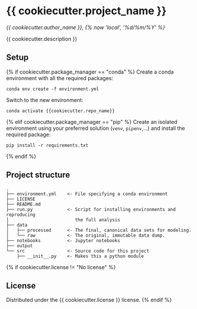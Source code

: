 # {{ cookiecutter.project_name }}

*{{ cookiecutter.author_name }}, {% now 'local', '%d/%m/%Y' %}*

{{ cookiecutter.description }}

## Setup

{% if cookiecutter.package_manager == "conda" %}
Create a conda environment with all the required packages: 
```
conda env create -f environment.yml
```
Switch to the new environment:
```
conda activate {{cookiecutter.repo_name}}
```

{% elif cookiecutter.package_manager == "pip" %}
Create an isolated environment using your preferred solution 
(`venv`, `pipenv`,...) and install the required package: 
```
pip install -r requirements.txt
```
{% endif %}


## Project structure

```
.
├── environment.yml    <- File specifying a conda environment
├── LICENSE
├── README.md
├── run.py             <- Script for installing environments and reproducing 
│                         the full analysis
├── data
│   ├── processed      <- The final, canonical data sets for modeling.
│   └── raw            <- The original, immutable data dump.
├── notebooks          <- Jupyter notebooks
├── output             
└── src                <- Source code for this project
    ├── __init__.py    <- Makes this a python module
```    

{% if cookiecutter.license != "No license" %}
## License

Distributed under the  {{ cookiecutter.license }} license.
{% endif %}
